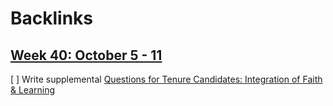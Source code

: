 
# Backlinks
## [Week 40: October 5 - 11](<Week 40: October 5 - 11.md>)
[ ] Write supplemental [Questions for Tenure Candidates: Integration of Faith & Learning](<Questions for Tenure Candidates: Integration of Faith & Learning.md>)


